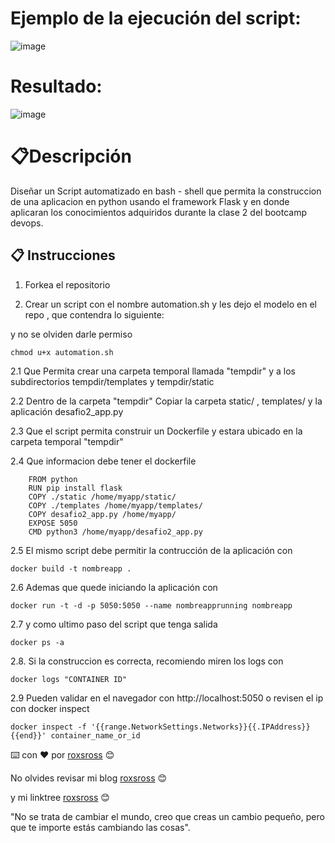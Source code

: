 # Ejemplo de la ejecución del script:
![image](https://user-images.githubusercontent.com/8219163/163623043-c70eadb8-223e-4ab6-99ef-e97ddfe701e7.png)

# Resultado:
![image](https://user-images.githubusercontent.com/8219163/163623097-bdb3306a-3b06-4da5-85de-49394c73283e.png)


# 📋Descripción

Diseñar un Script automatizado en bash - shell que permita la construccion de una aplicacion en python usando el framework Flask y en donde aplicaran los conocimientos adquiridos durante la clase 2 del bootcamp devops.

## 📋 Instrucciones

1. Forkea el repositorio

2. Crear un script con el nombre automation.sh y les dejo el modelo en el repo , que contendra lo siguiente:

y no se olviden darle permiso
```
chmod u+x automation.sh
```

2.1 Que Permita crear una carpeta temporal llamada "tempdir" y a los subdirectorios 
tempdir/templates y tempdir/static

2.2 Dentro de la carpeta "tempdir" Copiar la carpeta static/ , templates/ y la aplicación desafio2_app.py

2.3 Que el script permita construir un Dockerfile y estara ubicado en la carpeta temporal "tempdir"

2.4 Que informacion debe tener el dockerfile

```
    FROM python
    RUN pip install flask
    COPY ./static /home/myapp/static/
    COPY ./templates /home/myapp/templates/
    COPY desafio2_app.py /home/myapp/
    EXPOSE 5050
    CMD python3 /home/myapp/desafio2_app.py
```

2.5 El mismo script debe permitir la contrucción de la aplicación con 

```
docker build -t nombreapp .
```
2.6  Ademas que quede iniciando la aplicación con 
```
docker run -t -d -p 5050:5050 --name nombreapprunning nombreapp
```

2.7 y como ultimo paso del script que tenga salida 
```
docker ps -a
```
2.8. Si la construccion es correcta, recomiendo miren los logs con 
```
docker logs "CONTAINER ID"
```
2.9 Pueden validar en el navegador con http://localhost:5050 o revisen el ip con docker inspect

```
docker inspect -f '{{range.NetworkSettings.Networks}}{{.IPAddress}}{{end}}' container_name_or_id
```

⌨️ con ❤️ por [roxsross](https://github.com/roxsross) 😊

No olvides revisar mi blog [roxsross](https://blog.295devops.com) 😊

y mi linktree [roxsross](https://roxs.295devops.com) 😊

"No se trata de cambiar el mundo, creo que creas un cambio pequeño, pero que te importe estás cambiando las cosas".
